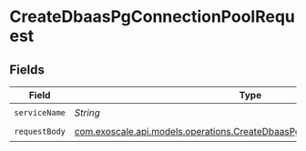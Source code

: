 # CreateDbaasPgConnectionPoolRequest


## Fields

| Field                                                                                                                                          | Type                                                                                                                                           | Required                                                                                                                                       | Description                                                                                                                                    |
| ---------------------------------------------------------------------------------------------------------------------------------------------- | ---------------------------------------------------------------------------------------------------------------------------------------------- | ---------------------------------------------------------------------------------------------------------------------------------------------- | ---------------------------------------------------------------------------------------------------------------------------------------------- |
| `serviceName`                                                                                                                                  | *String*                                                                                                                                       | :heavy_check_mark:                                                                                                                             | N/A                                                                                                                                            |
| `requestBody`                                                                                                                                  | [com.exoscale.api.models.operations.CreateDbaasPgConnectionPoolRequestBody](../../models/operations/CreateDbaasPgConnectionPoolRequestBody.md) | :heavy_check_mark:                                                                                                                             | N/A                                                                                                                                            |